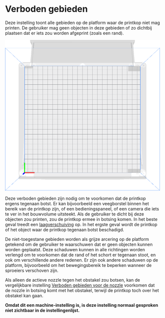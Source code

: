 Verboden gebieden
====
Deze instelling toont alle gebieden op de platform waar de printkop niet mag printen. De gebruiker mag geen objecten in deze gebieden of zo dichtbij plaatsen dat er iets zou worden afgeprint (zoals een rand).

![Grijze vierkanten geven niet-toegestane gebieden aan waar de clips zich op de platform bevinden.](../../../articles/images/machine_disallowed_areas.png)

Deze verboden gebieden zijn nodig om te voorkomen dat de printkop ergens tegenaan botst. Er kan bijvoorbeeld een veegborstel binnen het bereik van de printkop zijn, of een bedieningspaneel, of een camera die iets te ver in het bouwvolume uitsteekt. Als de gebruiker te dicht bij deze objecten zou printen, zou de printkop ermee in botsing komen. In het beste geval treedt een [laagverschuiving](../troubleshooting/layer_shift.md) op. In het ergste geval wordt de printkop of het object waar de printkop tegenaan botst beschadigd.

De niet-toegestane gebieden worden als grijze arcering op de platform getekend om de gebruiker te waarschuwen dat er geen objecten kunnen worden geplaatst. Deze schaduwen kunnen in alle richtingen worden verlengd om te voorkomen dat de rand of het schort er tegenaan stoot, en ook om verschillende andere redenen. Er zijn ook andere schaduwen op de platform, bijvoorbeeld om het bewegingsbereik te beperken wanneer de sproeiers verschoven zijn.

Als alleen de actieve nozzle tegen het obstakel zou botsen, kan de vergelijkbare instelling [Verboden gebieden voor de nozzle](nozzle_disallowed_areas.md) voorkomen dat de nozzle in botsing komt met het obstakel, terwijl de printkop toch over het obstakel kan gaan.

**Omdat dit een machine-instelling is, is deze instelling normaal gesproken niet zichtbaar in de instellingenlijst.**